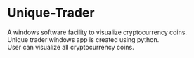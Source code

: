 # Unique-Trader
A windows software facility to visualize cryptocurrency coins.<br>
Unique trader windows app is created using python.<br>
User can visualize all cryptocurrency coins.<br>

